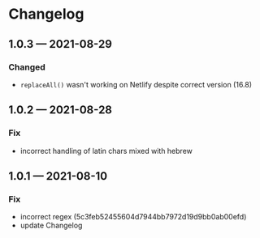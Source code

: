 # Changelog

## 1.0.3 — 2021-08-29

### Changed

- `replaceAll()` wasn't working on Netlify despite correct version (16.8)

## 1.0.2 — 2021-08-28

### Fix

- incorrect handling of latin chars mixed with hebrew

## 1.0.1 — 2021-08-10

### Fix

- incorrect regex (5c3feb52455604d7944bb7972d19d9bb0ab00efd)
- update Changelog
